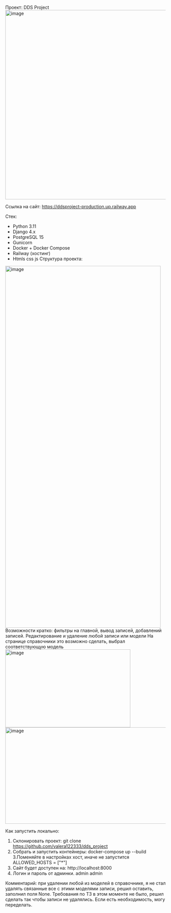 Проект: DDS Project
<img width="2559" height="595" alt="image" src="https://github.com/user-attachments/assets/8532b082-7ed0-49b5-94b0-76293b740d44" />

Ссылка на сайт: https://ddsproject-production.up.railway.app

Стек:
- Python 3.11
- Django 4.x
- PostgreSQL 15
- Gunicorn
- Docker + Docker Compose
- Railway (хостинг)
- Htmls css js
Структура проекта:
<img width="488" height="1137" alt="image" src="https://github.com/user-attachments/assets/9b4dac02-43b3-487f-be1a-cbd73874af32" />
Возможности кратко:
  фильтры на главной, вывод записей, добавлений записей.
  Редактирование и удаление любой записи или модели
  На странице справочники это возможно сделать, выбрал соответствующую модель
  <img width="393" height="245" alt="image" src="https://github.com/user-attachments/assets/77f03b46-5e99-4485-b243-1f7ddd08bbf6" />
  <img width="1171" height="303" alt="image" src="https://github.com/user-attachments/assets/f9a66639-2f96-4f89-9023-c6baf9130481" />

Как запустить локально:
1. Склонировать проект: git clone https://github.com/valera122333/dds_project
2. Собрать и запустить контейнеры:
   docker-compose up --build
3.Поменяйте в настройках хост, иначе не запустится
   ALLOWED_HOSTS = ["*"]
4. Сайт будет доступен на: http://localhost:8000
5. Логин и пароль от админки.
   admin
   admin
   
Комментарий: при удалении любой из моделей в справочнике, я не стал удалять связанные все с этими моделями записи, решил оставить, заполнил поля None.
Требования по ТЗ в этом моменте не было, решил сделать так чтобы записи не удалялись. Если есть необходимость, могу переделать.


